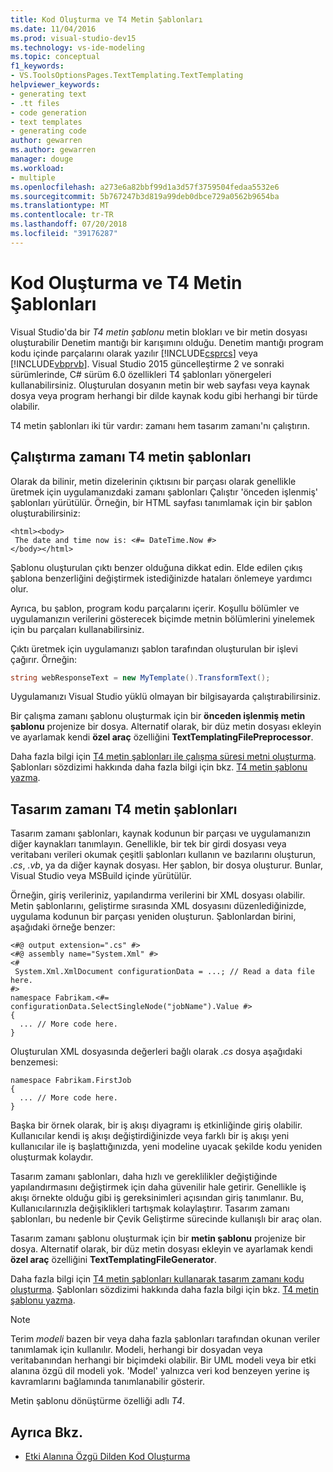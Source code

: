 ```yaml
---
title: Kod Oluşturma ve T4 Metin Şablonları
ms.date: 11/04/2016
ms.prod: visual-studio-dev15
ms.technology: vs-ide-modeling
ms.topic: conceptual
f1_keywords:
- VS.ToolsOptionsPages.TextTemplating.TextTemplating
helpviewer_keywords:
- generating text
- .tt files
- code generation
- text templates
- generating code
author: gewarren
ms.author: gewarren
manager: douge
ms.workload:
- multiple
ms.openlocfilehash: a273e6a82bbf99d1a3d57f3759504fedaa5532e6
ms.sourcegitcommit: 5b767247b3d819a99deb0dbce729a0562b9654ba
ms.translationtype: MT
ms.contentlocale: tr-TR
ms.lasthandoff: 07/20/2018
ms.locfileid: "39176287"
---
```

# <a name="code-generation-and-t4-text-templates"></a>Kod Oluşturma ve T4 Metin Şablonları

Visual Studio'da bir *T4 metin şablonu* metin blokları ve bir metin dosyası oluşturabilir Denetim mantığı bir karışımını olduğu. Denetim mantığı program kodu içinde parçalarını olarak yazılır [!INCLUDE[csprcs](../data-tools/includes/csprcs_md.md)] veya [!INCLUDE[vbprvb](../code-quality/includes/vbprvb_md.md)]. Visual Studio 2015 güncelleştirme 2 ve sonraki sürümlerinde, C# sürüm 6.0 özellikleri T4 şablonları yönergeleri kullanabilirsiniz. Oluşturulan dosyanın metin bir web sayfası veya kaynak dosya veya program herhangi bir dilde kaynak kodu gibi herhangi bir türde olabilir.

T4 metin şablonları iki tür vardır: zamanı hem tasarım zamanı'nı çalıştırın.

## <a name="run-time-t4-text-templates"></a>Çalıştırma zamanı T4 metin şablonları

Olarak da bilinir, metin dizelerinin çıktısını bir parçası olarak genellikle üretmek için uygulamanızdaki zamanı şablonları Çalıştır 'önceden işlenmiş' şablonları yürütülür. Örneğin, bir HTML sayfası tanımlamak için bir şablon oluşturabilirsiniz:

```
<html><body>
 The date and time now is: <#= DateTime.Now #>
</body></html>
```

Şablonu oluşturulan çıktı benzer olduğuna dikkat edin. Elde edilen çıkış şablona benzerliğini değiştirmek istediğinizde hataları önlemeye yardımcı olur.

Ayrıca, bu şablon, program kodu parçalarını içerir. Koşullu bölümler ve uygulamanızın verilerini gösterecek biçimde metnin bölümlerini yinelemek için bu parçaları kullanabilirsiniz.

Çıktı üretmek için uygulamanızı şablon tarafından oluşturulan bir işlevi çağırır. Örneğin:

```csharp
string webResponseText = new MyTemplate().TransformText();
```

Uygulamanızı Visual Studio yüklü olmayan bir bilgisayarda çalıştırabilirsiniz.

Bir çalışma zamanı şablonu oluşturmak için bir **önceden işlenmiş metin şablonu** projenize bir dosya. Alternatif olarak, bir düz metin dosyası ekleyin ve ayarlamak kendi **özel araç** özelliğini **TextTemplatingFilePreprocessor**.

Daha fazla bilgi için [T4 metin şablonları ile çalışma süresi metni oluşturma](../modeling/run-time-text-generation-with-t4-text-templates.md). Şablonları sözdizimi hakkında daha fazla bilgi için bkz. [T4 metin şablonu yazma](../modeling/writing-a-t4-text-template.md).

## <a name="design-time-t4-text-templates"></a>Tasarım zamanı T4 metin şablonları

Tasarım zamanı şablonları, kaynak kodunun bir parçası ve uygulamanızın diğer kaynakları tanımlayın. Genellikle, bir tek bir girdi dosyası veya veritabanı verileri okumak çeşitli şablonları kullanın ve bazılarını oluşturun, *.cs*, *.vb*, ya da diğer kaynak dosyası. Her şablon, bir dosya oluşturur. Bunlar, Visual Studio veya MSBuild içinde yürütülür.

Örneğin, giriş verileriniz, yapılandırma verilerini bir XML dosyası olabilir. Metin şablonlarını, geliştirme sırasında XML dosyasını düzenlediğinizde, uygulama kodunun bir parçası yeniden oluşturun. Şablonlardan birini, aşağıdaki örneğe benzer:

```
<#@ output extension=".cs" #>
<#@ assembly name="System.Xml" #>
<#
 System.Xml.XmlDocument configurationData = ...; // Read a data file here.
#>
namespace Fabrikam.<#= configurationData.SelectSingleNode("jobName").Value #>
{
  ... // More code here.
}
```

Oluşturulan XML dosyasında değerleri bağlı olarak *.cs* dosya aşağıdaki benzemesi:

```
namespace Fabrikam.FirstJob
{
  ... // More code here.
}
```

Başka bir örnek olarak, bir iş akışı diyagramı iş etkinliğinde giriş olabilir. Kullanıcılar kendi iş akışı değiştirdiğinizde veya farklı bir iş akışı yeni kullanıcılar ile iş başlattığınızda, yeni modeline uyacak şekilde kodu yeniden oluşturmak kolaydır.

Tasarım zamanı şablonları, daha hızlı ve gereklilikler değiştiğinde yapılandırmasını değiştirmek için daha güvenilir hale getirir. Genellikle iş akışı örnekte olduğu gibi iş gereksinimleri açısından giriş tanımlanır. Bu, Kullanıcılarınızla değişiklikleri tartışmak kolaylaştırır. Tasarım zamanı şablonları, bu nedenle bir Çevik Geliştirme sürecinde kullanışlı bir araç olan.

Tasarım zamanı şablonu oluşturmak için bir **metin şablonu** projenize bir dosya. Alternatif olarak, bir düz metin dosyası ekleyin ve ayarlamak kendi **özel araç** özelliğini **TextTemplatingFileGenerator**.

Daha fazla bilgi için [T4 metin şablonları kullanarak tasarım zamanı kodu oluşturma](../modeling/design-time-code-generation-by-using-t4-text-templates.md). Şablonları sözdizimi hakkında daha fazla bilgi için bkz. [T4 metin şablonu yazma](../modeling/writing-a-t4-text-template.md).

> [!NOTE]
> Terim *modeli* bazen bir veya daha fazla şablonları tarafından okunan veriler tanımlamak için kullanılır. Modeli, herhangi bir dosyadan veya veritabanından herhangi bir biçimdeki olabilir. Bir UML modeli veya bir etki alanına özgü dil modeli yok. 'Model' yalnızca veri kod benzeyen yerine iş kavramlarını bağlamında tanımlanabilir gösterir.

Metin şablonu dönüştürme özelliği adlı *T4*.

## <a name="see-also"></a>Ayrıca Bkz.

- [Etki Alanına Özgü Dilden Kod Oluşturma](../modeling/generating-code-from-a-domain-specific-language.md)
